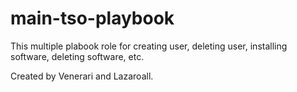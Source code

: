 # main-tso-playbook

This multiple plabook role for creating user, deleting user, installing software, deleting software, etc.

Created by Venerari and Lazaroall.
